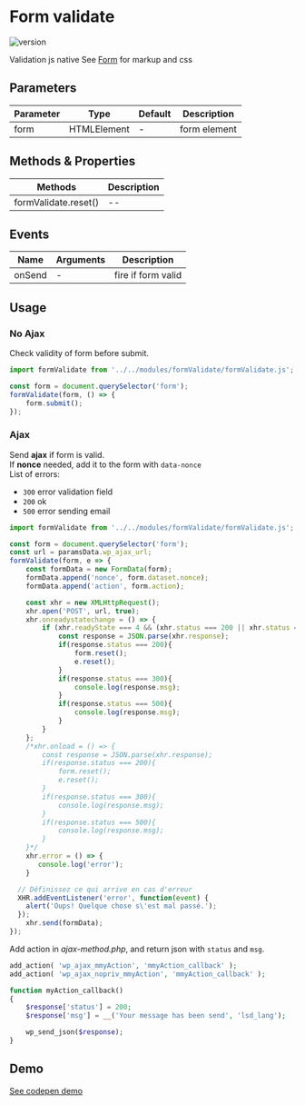 
# Form validate

![version](https://img.shields.io/github/manifest-json/v/Natjo/formValidate)  

  
Validation js native
See [Form](https://github.com/Natjo/form) for markup and css

## Parameters
| Parameter | Type | Default | Description |
| ------ | ------ | ------ | ------ |
| form | HTMLElement | - | form element |


## Methods & Properties
| Methods | Description |
| ------ | ------ |
| formValidate.reset() | -- |

## Events
| Name | Arguments | Description |
| ------ | ------ | ------ |
| onSend | - | fire if form valid |


## Usage
### No Ajax
Check validity of form before submit.
```javascript
import formValidate from '../../modules/formValidate/formValidate.js';

const form = document.querySelector('form');
formValidate(form, () => {
    form.submit();
});
```
### Ajax
Send **ajax** if form is valid.  
If **nonce** needed, add it to the form with `data-nonce`  
List of errors:
- `300` error validation field
- `200` ok
- `500` error sending email
```javascript
import formValidate from '../../modules/formValidate/formValidate.js';

const form = document.querySelector('form');
const url = paramsData.wp_ajax_url;
formValidate(form, e => {
    const formData = new FormData(form);
    formData.append('nonce', form.dataset.nonce);
    formData.append('action', form.action);

    const xhr = new XMLHttpRequest();
    xhr.open('POST', url, true);
    xhr.onreadystatechange = () => {
        if (xhr.readyState === 4 && (xhr.status === 200 || xhr.status === 0)) {
            const response = JSON.parse(xhr.response);
            if(response.status === 200){
                form.reset();
                e.reset();
            }
            if(response.status === 300){
                console.log(response.msg);
            }
            if(response.status === 500){
                console.log(response.msg);
            }
        }
    };
    /*xhr.onload = () => {
        const response = JSON.parse(xhr.response);
        if(response.status === 200){
            form.reset();
            e.reset();
        }
        if(response.status === 300){
            console.log(response.msg);
        }
        if(response.status === 500){
            console.log(response.msg);
        }
    }*/
    xhr.error = () => {
       console.log('error');
    }

  // Définissez ce qui arrive en cas d'erreur
  XHR.addEventListener('error', function(event) {
    alert('Oups! Quelque chose s\'est mal passé.');
  });
    xhr.send(formData);
});
```
Add action in *ajax-method.php*, and return json with `status` and `msg`.  

```php
add_action( 'wp_ajax_mmyAction', 'mmyAction_callback' );
add_action( 'wp_ajax_nopriv_mmyAction', 'mmyAction_callback' );

function myAction_callback()
{
    $response['status'] = 200;
    $response['msg'] = __('Your message has been send', 'lsd_lang');

    wp_send_json($response);
}
```
## Demo
[See codepen demo](https://codepen.io/natjo/pen/NmMzNd?editors=0011)



